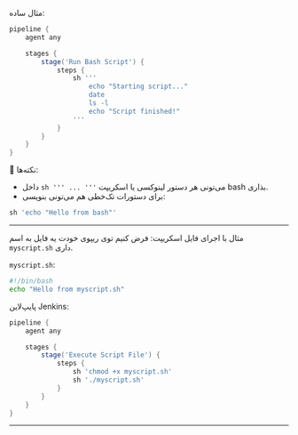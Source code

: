 

مثال ساده:

```groovy
pipeline {
    agent any

    stages {
        stage('Run Bash Script') {
            steps {
                sh '''
                    echo "Starting script..."
                    date
                    ls -l
                    echo "Script finished!"
                '''
            }
        }
    }
}
```

🔹 نکته‌ها:

* داخل `sh ''' ... '''` می‌تونی هر دستور لینوکسی یا اسکریپت bash بذاری.
* برای دستورات تک‌خطی هم می‌تونی بنویسی:

```groovy
sh 'echo "Hello from bash"'
```

---

مثال با اجرای فایل اسکریپت:
فرض کنیم توی ریپوی خودت یه فایل به اسم `myscript.sh` داری.

`myscript.sh`:

```bash
#!/bin/bash
echo "Hello from myscript.sh"
```

پایپ‌لاین Jenkins:

```groovy
pipeline {
    agent any

    stages {
        stage('Execute Script File') {
            steps {
                sh 'chmod +x myscript.sh'
                sh './myscript.sh'
            }
        }
    }
}
```

---
